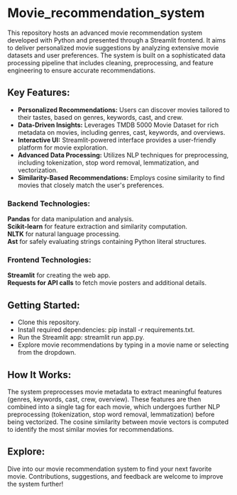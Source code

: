 # Movie_recommendation_system

This repository hosts an advanced movie recommendation system developed with Python and presented through a Streamlit frontend. It aims to deliver personalized movie suggestions by analyzing extensive movie datasets and user preferences. The system is built on a sophisticated data processing pipeline that includes cleaning, preprocessing, and feature engineering to ensure accurate recommendations.

## Key Features:
- **Personalized Recommendations:** Users can discover movies tailored to their tastes, based on genres, keywords, cast, and crew. <br />
- **Data-Driven Insights:** Leverages TMDB 5000 Movie Dataset for rich metadata on movies, including genres, cast, keywords, and overviews. <br />
- **Interactive UI:** Streamlit-powered interface provides a user-friendly platform for movie exploration. <br />
- **Advanced Data Processing:** Utilizes NLP techniques for preprocessing, including tokenization, stop word removal, lemmatization, and vectorization. <br />
- **Similarity-Based Recommendations:** Employs cosine similarity to find movies that closely match the user's preferences. <br />

### Backend Technologies:
**Pandas** for data manipulation and analysis. <br />
**Scikit-learn** for feature extraction and similarity computation. <br />
**NLTK** for natural language processing. <br />
**Ast** for safely evaluating strings containing Python literal structures. <br />

### Frontend Technologies:
**Streamlit** for creating the web app. <br />
**Requests for API calls** to fetch movie posters and additional details. <br />

## Getting Started:
- Clone this repository.
- Install required dependencies: pip install -r requirements.txt.
- Run the Streamlit app: streamlit run app.py.
- Explore movie recommendations by typing in a movie name or selecting from the dropdown.

## How It Works:
The system preprocesses movie metadata to extract meaningful features (genres, keywords, cast, crew, overview). These features are then combined into a single tag for each movie, which undergoes further NLP preprocessing (tokenization, stop word removal, lemmatization) before being vectorized. The cosine similarity between movie vectors is computed to identify the most similar movies for recommendations.

## Explore:
Dive into our movie recommendation system to find your next favorite movie. Contributions, suggestions, and feedback are welcome to improve the system further!
